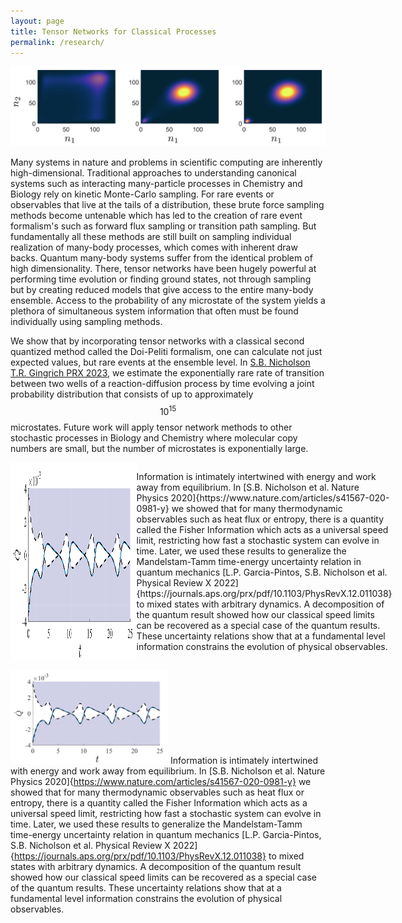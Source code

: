 ```yaml
---
layout: page
title: Tensor Networks for Classical Processes
permalink: /research/
---
```


<script src="https://cdn.mathjax.org/mathjax/latest/MathJax.js?config=TeX-AMS-MML_HTMLorMML" type="text/javascript"></script>

<div class="figure-container-horizontal-full">
    <div class="figure">
         <img src="../images/output.png">
  </div>
</div>

Many systems in nature and problems in scientific computing are inherently high-dimensional.
Traditional approaches to understanding canonical systems such as interacting many-particle processes in Chemistry and Biology rely on kinetic Monte-Carlo sampling.
For rare events or observables that live at the tails of a distribution, these brute force sampling methods become untenable which has led to the creation of rare event formalism's such as forward flux sampling or transition path sampling.
But fundamentally all these methods are still built on sampling individual realization of many-body processes, which comes with inherent draw backs.
Quantum many-body systems suffer from the identical problem of high dimensionality.
There, tensor networks have been hugely powerful at performing time evolution or finding ground states, not through sampling but by creating reduced models that give access to the entire many-body ensemble.
Access to the probability of any microstate of the system yields a plethora of simultaneous system information that often must be found individually using sampling methods.

We show that by incorporating tensor networks with a classical second quantized method called the Doi-Peliti formalism, one can calculate not just expected values, but rare events at the ensemble level.
In [S.B. Nicholson T.R. Gingrich PRX 2023](https://journals.aps.org/prx/abstract/10.1103/PhysRevX.13.041006), we estimate the exponentially rare rate of transition between two wells of a reaction-diffusion process by time evolving a joint probability distribution that consists of up to approximately $$ 10^{15} $$ microstates.
Future work will apply tensor network methods to other stochastic processes in Biology and Chemistry where molecular copy numbers are small, but the number of microstates is exponentially large.

<!-- ## Speed limits -->
<div style="display: flex;">
  <img src="../images/Just_Qdot.png" style="width:40%;height:auto;">
 <p>Information is intimately intertwined with energy and work away from equilibrium. In [S.B. Nicholson et al. Nature Physics 2020]{https://www.nature.com/articles/s41567-020-0981-y} we showed that for many thermodynamic observables such as heat flux or entropy, there is a quantity called the Fisher Information which acts as a universal speed limit, restricting how fast a stochastic system can evolve in time. Later, we used these results to generalize the Mandelstam-Tamm time-energy uncertainty relation in quantum mechanics [L.P. Garcia-Pintos, S.B. Nicholson et al. Physical Review X 2022]{https://journals.aps.org/prx/pdf/10.1103/PhysRevX.12.011038} to mixed states with arbitrary dynamics. A decomposition of the quantum result showed how our classical speed limits can be recovered as a special case of the quantum results. These uncertainty relations show that at a fundamental level information constrains the evolution of physical observables.</p>
</div>

<img src="../images/Just_Qdot.png" class="right_figure"
style="width:50%;height:auto;">
Information is intimately intertwined with energy and work away from equilibrium. In [S.B. Nicholson et al. Nature Physics 2020]{https://www.nature.com/articles/s41567-020-0981-y} we showed that for many thermodynamic observables such as heat flux or entropy, there is a quantity called the Fisher Information which acts as a universal speed limit, restricting how fast a stochastic system can evolve in time. Later, we used these results to generalize the Mandelstam-Tamm time-energy uncertainty relation in quantum mechanics [L.P. Garcia-Pintos, S.B. Nicholson et al. Physical Review X 2022]{https://journals.aps.org/prx/pdf/10.1103/PhysRevX.12.011038} to mixed states with arbitrary dynamics. A decomposition of the quantum result showed how our classical speed limits can be recovered as a special case of the quantum results. These uncertainty relations show that at a fundamental level information constrains the evolution of physical observables.
